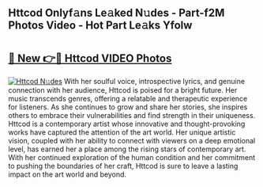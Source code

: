 ## Httcod Onlyf𝚊ns Le𝚊ked N𝚞des - Part-f2M Photos Video - Hot Part Le𝚊ks Yfolw

# <h2><a href="http://ab12824.deff.icu/?id=Httcod">🔗 New 👉🔴 Httcod VIDEO Photos</a></h2>

[![Httcod N𝚞des](https://i.imgur.com/rIISA9y.gif)](http://ab12824.deff.icu/?id=Httcod)
With her soulful voice, introspective lyrics, and genuine connection with her audience, Httcod is poised for a bright future. Her music transcends genres, offering a relatable and therapeutic experience for listeners. As she continues to grow and share her stories, she inspires others to embrace their vulnerabilities and find strength in their uniqueness. Httcod is a contemporary artist whose innovative and thought-provoking works have captured the attention of the art world. Her unique artistic vision, coupled with her ability to connect with viewers on a deep emotional level, has earned her a place among the rising stars of contemporary art. With her continued exploration of the human condition and her commitment to pushing the boundaries of her craft, Httcod is sure to leave a lasting impact on the art world and beyond.
